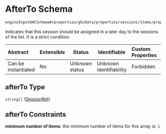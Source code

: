 # AfterTo Schema

```txt
engineInputGHCSchema#/properties/ghcData/properties/sessions/items/properties/sessionRelations/properties/afterTo
```

Indicates that this session should be assigned in a later day to the sessions of the list. It is a strict condition.


| Abstract            | Extensible | Status         | Identifiable            | Custom Properties | Additional Properties | Access Restrictions | Defined In                                                         |
| :------------------ | ---------- | -------------- | ----------------------- | :---------------- | --------------------- | ------------------- | ------------------------------------------------------------------ |
| Can be instantiated | No         | Unknown status | Unknown identifiability | Forbidden         | Allowed               | none                | [ghc.schema.json\*](../out/ghc.schema.json "open original schema") |

## afterTo Type

`string[]` ([SessionRef](ghc-properties-ghcdata-properties-sessions-session-properties-sessionrelations-properties-afterto-sessionref.md))

## afterTo Constraints

**minimum number of items**: the minimum number of items for this array is: `1`

